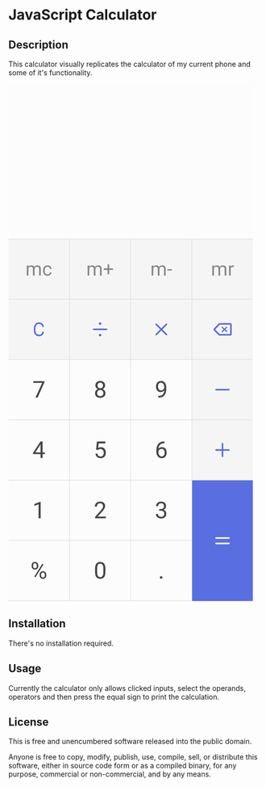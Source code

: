 # JavaScript Calculator 

## Description

This calculator visually replicates the calculator of my current phone and some of it's functionality.

![Huawei Calculator](assets/calculator.jpg)

## Installation 

There's no installation required. 

## Usage 

Currently the calculator only allows clicked inputs, select the operands, operators and then press the equal sign to print the calculation. 

## License 

This is free and unencumbered software released into the public domain.

Anyone is free to copy, modify, publish, use, compile, sell, or
distribute this software, either in source code form or as a compiled
binary, for any purpose, commercial or non-commercial, and by any
means.

